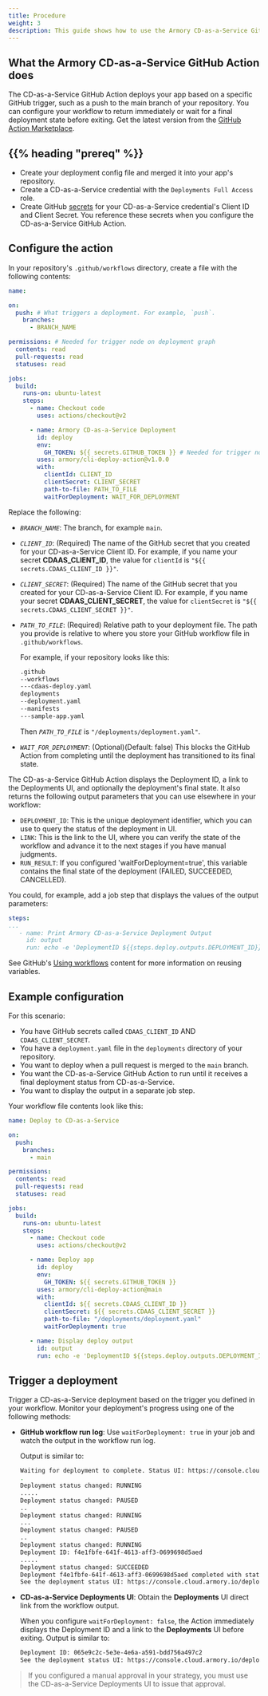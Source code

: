 ```yaml
---
title: Procedure
weight: 3
description: This guide shows how to use the Armory CD-as-a-Service GitHub Action.
---
```


## What the Armory CD-as-a-Service GitHub Action does

The CD-as-a-Service GitHub Action deploys your app based on a specific GitHub trigger, such as a push to the main branch of your repository. You can configure your workflow to return immediately or wait for a final deployment state before exiting. Get the latest version from the [GitHub Action Marketplace](https://github.com/marketplace/actions/armory-continuous-deployment-as-a-service).

## {{% heading "prereq" %}}

* Create your deployment config file and merged it into your app's repository.
* Create a CD-as-a-Service credential with the `Deployments Full Access` role.
* Create GitHub [secrets](https://docs.github.com/en/actions/security-guides/encrypted-secrets) for your CD-as-a-Service credential's Client ID and Client Secret. You reference these secrets when you configure the CD-as-a-Service GitHub Action.

## Configure the action

In your repository's `.github/workflows` directory, create a file with the following contents:

```yaml
name:

on:
  push: # What triggers a deployment. For example, `push`.
    branches:
      - BRANCH_NAME

permissions: # Needed for trigger node on deployment graph
  contents: read
  pull-requests: read
  statuses: read

jobs:
  build:
    runs-on: ubuntu-latest
    steps:
      - name: Checkout code
        uses: actions/checkout@v2

      - name: Armory CD-as-a-Service Deployment
        id: deploy
        env:
          GH_TOKEN: ${{ secrets.GITHUB_TOKEN }} # Needed for trigger node on deployment graph; GitHub generates this
        uses: armory/cli-deploy-action@v1.0.0
        with:
          clientId: CLIENT_ID
          clientSecret: CLIENT_SECRET
          path-to-file: PATH_TO_FILE
          waitForDeployment: WAIT_FOR_DEPLOYMENT
```

Replace the following:

* _`BRANCH_NAME`_: The branch, for example `main`.
* _`CLIENT_ID`_: (Required) The name of the GitHub secret that you created for your CD-as-a-Service Client ID. For example, if you name your secret **CDAAS_CLIENT_ID**, the value for `clientId` is `"${{ secrets.CDAAS_CLIENT_ID }}"`.
* _`CLIENT_SECRET`_: (Required) The name of the GitHub secret that you created for your CD-as-a-Service Client ID. For example, if you name your secret **CDAAS_CLIENT_SECRET**, the value for `clientSecret` is `"${{ secrets.CDAAS_CLIENT_SECRET }}"`.
* _`PATH_TO_FILE`_: (Required) Relative path to your deployment file. The path you provide is relative to where you store your GitHub workflow file in `.github/workflows`.

   For example, if your repository looks like this:

   ```bash
   .github
   --workflows
   ---cdaas-deploy.yaml
   deployments
   --deployment.yaml
   --manifests
   ---sample-app.yaml
   ```

   Then _`PATH_TO_FILE`_ is `"/deployments/deployment.yaml"`.

* _`WAIT_FOR_DEPLOYMENT`_: (Optional)(Default: false) This blocks the GitHub Action from completing until the deployment has transitioned to its final state.

The CD-as-a-Service GitHub Action displays the Deployment ID, a link to the Deployments UI, and optionally the deployment's final state. It also returns the following output parameters that you can use elsewhere in your workflow:

* `DEPLOYMENT_ID`: This is the unique deployment identifier, which you can use to query the status of the deployment in UI.
* `LINK`: This is the link to the UI, where you can verify the state of the workflow and advance it to the next stages if you have manual judgments.
* `RUN_RESULT`: If you configured 'waitForDeployment=true', this variable contains the final state of the deployment (FAILED, SUCCEEDED, CANCELLED).

You could, for example, add a job step that displays the values of the output parameters:

```yaml
steps:
...
   - name: Print Armory CD-as-a-Service Deployment Output
     id: output
     run: echo -e 'DeploymentID ${{steps.deploy.outputs.DEPLOYMENT_ID}}\nLink ${{steps.deploy.outputs.LINK}}\n${{steps.deploy.outputs.RUN_RESULT}}'
```

See GitHub's [Using workflows](https://docs.github.com/en/actions/using-workflows/reusing-workflows) content for more information on reusing variables.

## Example configuration

For this scenario:

* You have GitHub secrets called `CDAAS_CLIENT_ID` AND `CDAAS_CLIENT_SECRET`.
* You have a `deployment.yaml` file in the `deployments` directory of your repository.
* You want to deploy when a pull request is merged to the `main` branch.
* You want the CD-as-a-Service GitHub Action to run until it receives a final deployment status from CD-as-a-Service.
* You want to display the output in a separate job step.

Your workflow file contents look like this:

```yaml
name: Deploy to CD-as-a-Service

on:
  push:
    branches:
      - main

permissions:
  contents: read
  pull-requests: read
  statuses: read

jobs:
  build:
    runs-on: ubuntu-latest
    steps:
      - name: Checkout code
        uses: actions/checkout@v2

      - name: Deploy app
        id: deploy
        env:
          GH_TOKEN: ${{ secrets.GITHUB_TOKEN }}
        uses: armory/cli-deploy-action@main
        with:
          clientId: ${{ secrets.CDAAS_CLIENT_ID }}
          clientSecret: ${{ secrets.CDAAS_CLIENT_SECRET }}
          path-to-file: "/deployments/deployment.yaml"
          waitForDeployment: true

      - name: Display deploy output
        id: output
        run: echo -e 'DeploymentID ${{steps.deploy.outputs.DEPLOYMENT_ID}}\nLink ${{steps.deploy.outputs.LINK}}\n${{steps.deploy.outputs.RUN_RESULT}}'
```

## Trigger a deployment

Trigger a CD-as-a-Service deployment based on the trigger you defined in your workflow. Monitor your deployment's progress using one of the following methods:

* **GitHub workflow run log**: Use `waitForDeployment: true` in your job and watch the output in the workflow run log.

   Output is similar to:

   ```bash
   Waiting for deployment to complete. Status UI: https://console.cloud.armory.io/deployments/pipeline/f4e1fbfe-641f-4613-aff3-0699698d5aed?environmentId=82431eae-1244-4855-81bd-9a4bc165f90b
   .
   Deployment status changed: RUNNING
   .....
   Deployment status changed: PAUSED
   ..
   Deployment status changed: RUNNING
   ...
   Deployment status changed: PAUSED
   ..
   Deployment status changed: RUNNING
   Deployment ID: f4e1fbfe-641f-4613-aff3-0699698d5aed
   .....
   Deployment status changed: SUCCEEDED
   Deployment f4e1fbfe-641f-4613-aff3-0699698d5aed completed with status: SUCCEEDED
   See the deployment status UI: https://console.cloud.armory.io/deployments/pipeline/f4e1fbfe-641f-4613-aff3-0699698d5aed?environmentId=82431eae-1244-4855-81bd-9a4bc165f90b
   ```

* **CD-as-a-Service Deployments UI**: Obtain the **Deployments** UI direct link from the workflow output.

   When you configure `waitForDeployment: false`, the Action immediately displays the Deployment ID and a link to the **Deployments** UI before exiting. Output is similar to:

   ```bash
   Deployment ID: 065e9c2c-5e3e-4e6a-a591-bdd756a497c2
   See the deployment status UI: https://console.cloud.armory.io/deployments/pipeline/065e9c2c-5e3e-4e6a-a591-bdd756a497c2?environmentId=82431eae-1244-4855-81bd-9a4bc165f90b
   ```

>If you configured a manual approval in your strategy, you must use the CD-as-a-Service Deployments UI to issue that approval.
